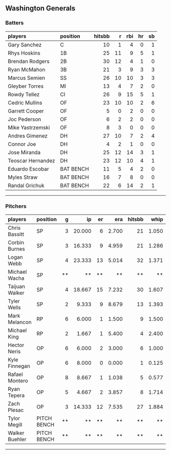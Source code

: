 ## Washington Generals

### Batters

 
|players           |position  | hitsbb|  r| rbi| hr| sb| 
|:-----------------|:---------|------:|--:|---:|--:|--:| 
|Gary Sanchez      |C         |     10|  1|   4|  0|  1| 
|Rhys Hoskins      |1B        |     25| 11|   9|  5|  1| 
|Brendan Rodgers   |2B        |     30| 12|   4|  1|  0| 
|Ryan McMahon      |3B        |     21|  3|   9|  3|  3| 
|Marcus Semien     |SS        |     26| 10|  10|  3|  3| 
|Gleyber Torres    |MI        |     13|  4|   7|  2|  0| 
|Rowdy Tellez      |CI        |     26|  9|  15|  5|  1| 
|Cedric Mullins    |OF        |     23| 10|  10|  2|  6| 
|Garrett Cooper    |OF        |      5|  0|   2|  0|  0| 
|Joc Pederson      |OF        |      6|  2|   2|  0|  0| 
|Mike Yastrzemski  |OF        |      8|  3|   0|  0|  0| 
|Andres Gimenez    |DH        |     27| 10|   7|  2|  4| 
|Connor Joe        |DH        |      4|  2|   1|  0|  0| 
|Jose Miranda      |DH        |     25| 12|  14|  3|  1| 
|Teoscar Hernandez |DH        |     23| 12|  10|  4|  1| 
|Eduardo Escobar   |BAT BENCH |     11|  5|   4|  2|  0| 
|Myles Straw       |BAT BENCH |     16|  7|   8|  0|  0| 
|Randal Grichuk    |BAT BENCH |     22|  6|  14|  2|  1| 


* * *

### Pitchers

 
|players        |position    |  g|     ip| er|   era| hitsbb|  whip| so|  w| sv| 
|:--------------|:-----------|--:|------:|--:|-----:|------:|-----:|--:|--:|--:| 
|Chris Bassitt  |SP          |  3| 20.000|  6| 2.700|     21| 1.050| 17|  1|  0| 
|Corbin Burnes  |SP          |  3| 16.333|  9| 4.959|     21| 1.286| 22|  1|  0| 
|Logan Webb     |SP          |  4| 23.333| 13| 5.014|     32| 1.371| 14|  1|  0| 
|Michael Wacha  |SP          | **|     **| **|    **|     **|    **| **| **| **| 
|Taijuan Walker |SP          |  4| 18.667| 15| 7.232|     30| 1.607| 12|  2|  0| 
|Tyler Wells    |SP          |  2|  9.333|  9| 8.679|     13| 1.393|  9|  0|  0| 
|Mark Melancon  |RP          |  6|  6.000|  1| 1.500|      9| 1.500|  5|  0|  2| 
|Michael King   |RP          |  2|  1.667|  1| 5.400|      4| 2.400|  2|  0|  0| 
|Hector Neris   |OP          |  6|  6.000|  2| 3.000|      6| 1.000|  8|  2|  1| 
|Kyle Finnegan  |OP          |  6|  8.000|  0| 0.000|      1| 0.125|  3|  0|  3| 
|Rafael Montero |OP          |  8|  8.667|  1| 1.038|      5| 0.577|  5|  1|  1| 
|Ryan Tepera    |OP          |  5|  4.667|  2| 3.857|      8| 1.714|  3|  0|  0| 
|Zach Plesac    |OP          |  3| 14.333| 12| 7.535|     27| 1.884| 15|  0|  0| 
|Tylor Megill   |PITCH BENCH | **|     **| **|    **|     **|    **| **| **| **| 
|Walker Buehler |PITCH BENCH | **|     **| **|    **|     **|    **| **| **| **| 


* * *


